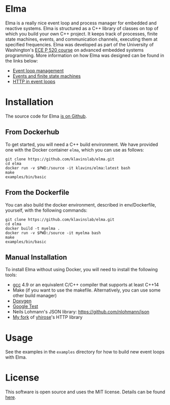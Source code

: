 Elma
===

Elma is a really nice event loop and process manager for embedded and reactive systems. Elma is structured as a C++ library of classes on top of which you build your own C++ project. It keeps track of processes, finite state machines, events, and communication channels, executing them at specified frequencies. Elma was developed as part of the University of Washington's [ECE P 520 course](https://github.com/klavins/ECEP520) on advanced embedded systems programming. More information on how Elma was designed can be found in the links below:
- [Event loop management](https://github.com/klavins/ECEP520/tree/master/week_6)
- [Events and finite state machines](https://github.com/klavins/ECEP520/tree/master/week_7)
- [HTTP in event loops](https://github.com/klavins/ECEP520/blob/master/week_8)

Installation
===

The source code for Elma [is on Github](https://github.com/klavinslab/elma).

From Dockerhub
---

To get started, you will need a C++ build environment. We have provided one with the Docker container `elma`, which you can use as follows:

    git clone https://github.com/klavinslab/elma.git
    cd elma
    docker run -v $PWD:/source -it klavins/elma:latest bash
    make
    examples/bin/basic

From the Dockerfile
---

You can also build the docker environment, described in env/Dockerfile, yourself, with the following commands:

    git clone https://github.com/klavinslab/elma.git
    cd elma
    docker build -t myelma .
    docker run -v $PWD:/source -it myelma bash
    make
    examples/bin/basic

Manual Installation
---

To install Elma without using Docker, you will need to install the following tools:
- [gcc](https://gcc.gnu.org/) 4.9 or an equivalent C/C++ compiler that supports at least C++14
- Make (if you want to use the makefile. Alternatively, you can use some other build manager)
- [Doxygen](http://www.doxygen.nl/)
- [Google Test](https://github.com/google/googletest)
- Neils Lohmann's JSON library: https://github.com/nlohmann/json
- [My fork](https://github.com/klavins/cpp-httplib.git) of [yhirose](https://github.com/yhirose)'s HTTP library

Usage
===
See the examples in the `examples` directory for how to build new event loops with Elma.

License
===

This software is open source and uses the MIT license. Details can be found [here](https://github.com/klavinslab/elma).
